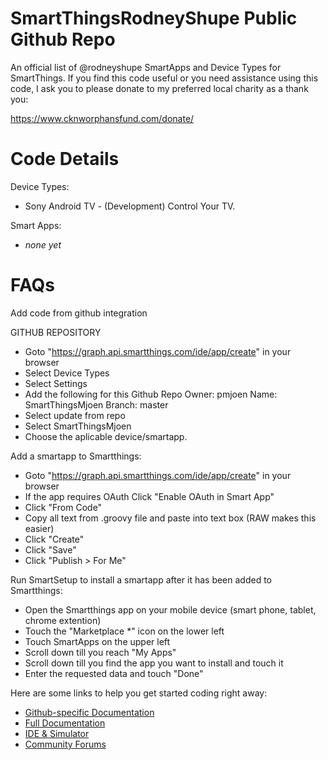 # SmartThingsRodneyShupe Public Github Repo

An official list of @rodneyshupe SmartApps and Device Types for SmartThings.  If you find this code useful or you need assistance using this code, I ask you to please donate to my preferred local charity as a thank you:

https://www.cknworphansfund.com/donate/

# Code Details
Device Types:
* Sony Android TV - (Development) Control Your TV.

Smart Apps:
* *none yet*
<!--
* NHL Goal Light - (Development) Allows you to select your favorite NHL team and turn on/off switch, flash switch, and/or play your teams goal siren/song.
-->

# FAQs

Add code from github integration

GITHUB REPOSITORY
* Goto "https://graph.api.smartthings.com/ide/app/create" in your browser
* Select Device Types
* Select Settings
* Add the following for this Github Repo
    Owner: pmjoen
    Name: SmartThingsMjoen
    Branch: master
* Select update from repo
* Select SmartThingsMjoen
* Choose the aplicable device/smartapp.

Add a smartapp to Smartthings:
* Goto "https://graph.api.smartthings.com/ide/app/create" in your browser
* If the app requires OAuth Click "Enable OAuth in Smart App"
* Click "From Code"
* Copy all text from .groovy file and paste into text box (RAW makes this easier)
* Click "Create"
* Click "Save"
* Click "Publish > For Me"

Run SmartSetup to install a smartapp after it has been added to Smartthings:
* Open the Smartthings app on your mobile device (smart phone, tablet, chrome extention)
* Touch the "Marketplace *" icon on the lower left
* Touch SmartApps on the upper left
* Scroll down till you reach "My Apps"
* Scroll down till you find the app you want to install and touch it
* Enter the requested data and touch "Done"


Here are some links to help you get started coding right away:

* [Github-specific Documentation](http://docs.smartthings.com/en/latest/tools-and-ide/github-integration.html)
* [Full Documentation](http://docs.smartthings.com)
* [IDE & Simulator](http://ide.smartthings.com)
* [Community Forums](http://community.smartthings.com)
